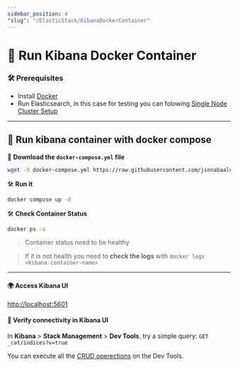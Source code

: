 ```yaml
---
sidebar_position: 4
"slug": "/ElasticStack/KibanaDockerContainer"
---
```

# 🐳 Run Kibana Docker Container
### 🛠️ Prerequisites

- Install [Docker](https://docs.docker.com/install/linux/docker-ce/ubuntu/) 
- Run Elasticsearch, in this case for testing you can folowing [Single Node Cluster Setup](./RunSingleNodeElasticsearchContainer.md)
---
##   🐳 Run kibana container with docker compose

📄 **Download the `docker-compose.yml` file**
```bash
wget -O docker-compose.yml https://raw.githubusercontent.com/jinnabaalu/ELKOperations/refs/heads/main/kibana/docker-compose.yml
```
🛠️ **Run it**
```bash
docker compose up -d
```
🛠️ **Check Container Status**
```bash
docker ps -a
```
> Container status need to be healthy

> If it is not health you need to **check the logs** with `docker logs <kibana-container-name>`
---
#### 🌍 Access Kibana UI

[http://localhost:5601](http://localhost:5601)

#### 🧪 Verify connectivity in Kibana UI

In **Kibana** > **Stack Management** > **Dev Tools**, try a simple query: `GET _cat/indices?v=true`

You can execute all the [CRUD operections](./ExecuteCRUDOperationOnElasticsearch.md) on the Dev Tools. 